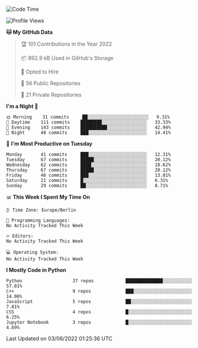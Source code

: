 <!--START_SECTION:waka-->
![Code Time](http://img.shields.io/badge/Code%20Time-0%20secs-blue)

![Profile Views](http://img.shields.io/badge/Profile%20Views-0-blue)

**🐱 My GitHub Data** 

> 🏆 101 Contributions in the Year 2022
 > 
> 📦 892.9 kB Used in GitHub's Storage 
 > 
> 💼 Opted to Hire
 > 
> 📜 56 Public Repositories 
 > 
> 🔑 21 Private Repositories  
 > 
**I'm a Night 🦉** 

```text
🌞 Morning    31 commits     ██░░░░░░░░░░░░░░░░░░░░░░░   9.31% 
🌆 Daytime    111 commits    ████████░░░░░░░░░░░░░░░░░   33.33% 
🌃 Evening    143 commits    ██████████░░░░░░░░░░░░░░░   42.94% 
🌙 Night      48 commits     ███░░░░░░░░░░░░░░░░░░░░░░   14.41%

```
📅 **I'm Most Productive on Tuesday** 

```text
Monday       41 commits     ███░░░░░░░░░░░░░░░░░░░░░░   12.31% 
Tuesday      67 commits     █████░░░░░░░░░░░░░░░░░░░░   20.12% 
Wednesday    62 commits     ████░░░░░░░░░░░░░░░░░░░░░   18.62% 
Thursday     67 commits     █████░░░░░░░░░░░░░░░░░░░░   20.12% 
Friday       46 commits     ███░░░░░░░░░░░░░░░░░░░░░░   13.81% 
Saturday     21 commits     █░░░░░░░░░░░░░░░░░░░░░░░░   6.31% 
Sunday       29 commits     ██░░░░░░░░░░░░░░░░░░░░░░░   8.71%

```


📊 **This Week I Spent My Time On** 

```text
⌚︎ Time Zone: Europe/Berlin

💬 Programming Languages: 
No Activity Tracked This Week

🔥 Editors: 
No Activity Tracked This Week

💻 Operating System: 
No Activity Tracked This Week

```

**I Mostly Code in Python** 

```text
Python                   37 repos            ██████████████░░░░░░░░░░░   57.81% 
C++                      9 repos             ███░░░░░░░░░░░░░░░░░░░░░░   14.06% 
JavaScript               5 repos             ██░░░░░░░░░░░░░░░░░░░░░░░   7.81% 
CSS                      4 repos             █░░░░░░░░░░░░░░░░░░░░░░░░   6.25% 
Jupyter Notebook         3 repos             █░░░░░░░░░░░░░░░░░░░░░░░░   4.69%

```



 Last Updated on 03/06/2022 01:25:36 UTC
<!--END_SECTION:waka-->　　
